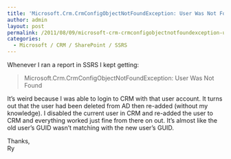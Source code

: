 ```yaml
---
title: 'Microsoft.Crm.CrmConfigObjectNotFoundException: User Was Not Found'
author: admin
layout: post
permalink: /2011/08/09/microsoft-crm-crmconfigobjectnotfoundexception-user-was-not-found/
categories:
  - Microsoft / CRM / SharePoint / SSRS
---
```



Whenever I ran a report in SSRS I kept getting: 

> Microsoft.Crm.CrmConfigObjectNotFoundException: User Was Not Found

It’s weird because I was able to login to CRM with that user account. It turns out that the user had been deleted from AD then re-added (without my knowledge). I disabled the current user in CRM and re-added the user to CRM and everything worked just fine from there on out. It’s almost like the old user’s GUID wasn’t matching with the new user’s GUID.

Thanks,  
Ry